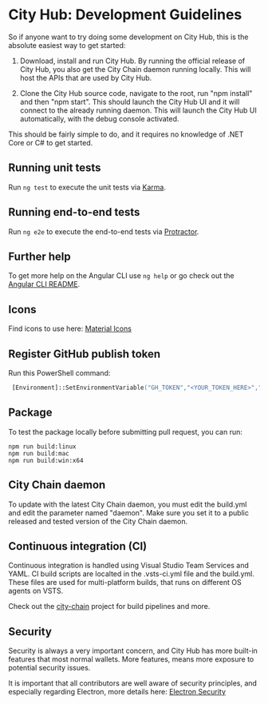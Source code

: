 City Hub: Development Guidelines
===============

So if anyone want to try doing some development on City Hub, this is the absolute easiest way to get started:

1. Download, install and run City Hub. By running the official release of City Hub, you also get the City Chain daemon running locally. This will host the APIs that are used by City Hub.

2. Clone the City Hub source code, navigate to the root, run "npm install" and then "npm start". This should launch the City Hub UI and it will connect to the already running daemon. This will launch the City Hub UI automatically, with the debug console activated.

This should be fairly simple to do, and it requires no knowledge of .NET Core or C# to get started.

## Running unit tests

Run `ng test` to execute the unit tests via [Karma](https://karma-runner.github.io).

## Running end-to-end tests

Run `ng e2e` to execute the end-to-end tests via [Protractor](http://www.protractortest.org/).

## Further help

To get more help on the Angular CLI use `ng help` or go check out the [Angular CLI README](https://github.com/angular/angular-cli/blob/master/README.md).

## Icons

Find icons to use here: [Material Icons](https://material.io/tools/icons/?style=outline)

## Register GitHub publish token

Run this PowerShell command:

```ps
 [Environment]::SetEnvironmentVariable("GH_TOKEN","<YOUR_TOKEN_HERE>","User")
```

## Package

To test the package locally before submitting pull request, you can run:

```
npm run build:linux
npm run build:mac
npm run build:win:x64
```

## City Chain daemon

To update with the latest City Chain daemon, you must edit the build.yml and edit the parameter named "daemon". Make sure you set it
to a public released and tested version of the City Chain daemon.

## Continuous integration (CI)

Continuous integration is handled using Visual Studio Team Services and YAML. CI build scripts are localted in the .vsts-ci.yml file and
the build.yml. These files are used for multi-platform builds, that runs on different OS agents on VSTS.

Check out the [city-chain](https://citychain.visualstudio.com/city-chain/) project for build pipelines and more.

## Security

Security is always a very important concern, and City Hub has more built-in features that most normal wallets. More features, 
means more exposure to potential security issues.

It is important that all contributors are well aware of security principles, and especially regarding Electron, 
more details here: [Electron Security](https://electronjs.org/docs/tutorial/security)

